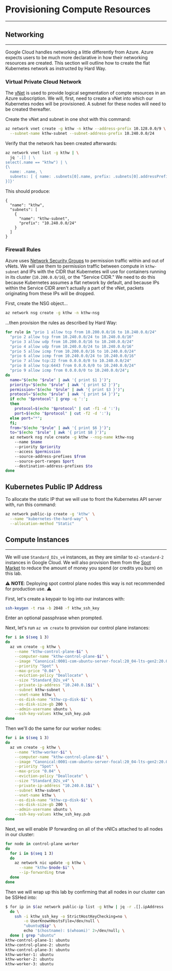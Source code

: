 # Provisioning Compute Resources
---

## Networking
---

Google Cloud handles networking a little differently from Azure. Azure expects users to be
much more declarative in how their networking resources are created. This section will outline
how to create the flat Kubernetes network as instructed by Hard Way.

### Virtual Private Cloud Network

The [vNet](https://docs.microsoft.com/en-us/azure/virtual-network/virtual-networks-overview) is
used to provide logical segmentation of compte resources in an Azure subscription. We will,
first, need to create a vNet into which our Kubernetes nodes will be provisioned. A subnet
for these nodes will need to be created thereafter.

Create the vNet and subnet in one shot with this command:

```sh
az network vnet create -g kthw -n kthw --address-prefix 10.128.0.0/9 \
  --subnet-name kthw-subnet --subnet-address-prefix 10.240.0.0/24
```

Verify that the network has been created afterwards:

```sh
az network vnet list -g kthw | \
  jq '.[] | \
select(.name == "kthw") | \
{\
  name: .name, \
  subnets: [ { name: .subnets[0].name, prefix: .subnets[0].addressPrefix \
}]}'
```

This should produce:

```
{
  "name": "kthw",
  "subnets": [
    {
      "name": "kthw-subnet",
      "prefix": "10.240.0.0/24"
    }
  ]
}
```

### Firewall Rules

Azure uses [Network Security Groups](https://docs.microsoft.com/en-us/azure/virtual-network/network-security-groups-overview)
to permission traffic within and out of vNets. We will use them to permission traffic between
compute in `kthw-subnet` and IPs with the CIDR that Kubernetes will use for containers running
in its cluster (`10.200.0.0/16`), or the "Service CIDR."
We need to do this because Kubernetes assumes a flat network by default, and because IPs within
the Service CIDR aren't actually a part of the vNet, packets originating from these IPs
will be dropped.

First, create the NSG object...

```sh
az network nsg create -g kthw -n kthw-nsg
```

...then provision the rules as described by Hard Way:

```sh
for rule in "prio 1 allow tcp from 10.200.0.0/16 to 10.240.0.0/24"
  "prio 2 allow tcp from 10.240.0.0/24 to 10.240.0.0/16"
  "prio 3 allow udp from 10.200.0.0/16 to 10.240.0.0/24"
  "prio 4 allow udp from 10.240.0.0/24 to 10.240.0.0/16"
  "prio 5 allow icmp from 10.200.0.0/16 to 10.240.0.0/24"
  "prio 6 allow icmp from 10.240.0.0/24 to 10.240.0.0/16"
  "prio 7 allow tcp:22 from 0.0.0.0/0 to 10.240.0.0/24"
  "prio 8 allow tcp:6443 from 0.0.0.0/0 to 10.240.0.0/24"
  "prio 9 allow icmp from 0.0.0.0/0 to 10.240.0.0/24";
do
  name="$(echo "$rule" | awk '{ print $1 }')"; 
  priority="$(echo "$rule" | awk '{ print $2 }')"; 
  permission="$(echo "$rule" | awk '{ print $3 }')"; 
  protocol="$(echo "$rule" | awk '{ print $4 }')"; 
  if echo "$protocol" | grep -q ':'; 
  then 
    protocol=$(echo "$protocol" | cut -f1 -d ':');
    port=$(echo "$protocol" | cut -f2 -d ':'); 
  else port="*"; 
  fi; 
  from="$(echo "$rule" | awk '{ print $6 }')"; 
  to="$(echo "$rule" | awk '{ print $8 }')"; 
  az network nsg rule create -g kthw --nsg-name kthw-nsg
    --name $name 
    --priority $priority
    --access $permission
    --source-address-prefixes $from
    --source-port-ranges $port
    --destination-address-prefixes $to
done
```

## Kubernetes Public IP Address

To allocate the static IP that we will use to front the Kubernetes API server with,
run this command:

```sh
az network public-ip create -g 'kthw' \
  --name "kubernetes-the-hard-way" \
  --allocation-method "Static"
```

## Compute Instances
---

We will use `Standard_D2s_v4` instances, as they are similar to `e2-standard-2` instances
in Google Cloud. We will also provision them from the
[Spot Market](https://docs.microsoft.com/en-us/azure/virtual-machines/spot-vms)
to reduce the amount of money you spend (or credits you burn) on this lab.

⚠️  **NOTE**: Deploying spot control plane nodes this way is not recommended for production use. ⚠️

First, let's create a keypair to log into our instances with:

```sh
ssh-keygen -t rsa -b 2048 -f kthw_ssh_key
```

Enter an optional passphrase when prompted.

Next, let's run `az vm create` to provision our control plane instances:

```sh
for i in $(seq 1 3)
do
  az vm create -g kthw \
    --name "kthw-control-plane-$i" \
    --computer-name "kthw-control-plane-$i" \
    --image "Canonical:0001-com-ubuntu-server-focal:20_04-lts-gen2:20.04.202103230" \
    --priority "Spot" \
    --max-price "0.04" \
    --eviction-policy "Deallocate" \
    --size "Standard_D2s_v4" \
    --private-ip-address "10.240.0.1$i" \
    --subnet kthw-subnet \
    --vnet-name kthw \
    --os-disk-name "kthw-cp-disk-$i" \
    --os-disk-size-gb 200 \
    --admin-username ubuntu \
    --ssh-key-values kthw_ssh_key.pub
done
```

Then we'll do the same for our worker nodes:

```sh
for i in $(seq 1 3)
do
  az vm create -g kthw \
    --name "kthw-worker-$i" \
    --computer-name "kthw-control-plane-$i" \
    --image "Canonical:0001-com-ubuntu-server-focal:20_04-lts-gen2:20.04.202103230" \
    --priority "Spot" \
    --max-price "0.04" \
    --eviction-policy "Deallocate" \
    --size "Standard_D2s_v4" \
    --private-ip-address "10.240.0.1$i" \
    --subnet kthw-subnet \
    --vnet-name kthw \
    --os-disk-name "kthw-cp-disk-$i" \
    --os-disk-size-gb 200 \
    --admin-username ubuntu \
    --ssh-key-values kthw_ssh_key.pub
done
```

Next, we will enable IP forwarding on all of the vNICs attached to all nodes in our cluster:

```sh
for node in control-plane worker
do
  for i in $(seq 1 3)
  do
    az network nic update -g kthw \
      --name "kthw-$node-$i" \
      --ip-forwarding true
  done
done
```

Then we will wrap up this lab by confirming that all nodes in our cluster can be SSHed into:

```sh
$ for ip in $(az network public-ip list -g kthw | jq -r .[].ipAddress | grep -v "null"); \
  do \
    ssh -i kthw_ssh_key -o StrictHostKeyChecking=no \
        -o UserKnownHostsFile=/dev/null \
        "ubuntu@$ip" \
        echo '$(hostname): $(whoami)' 2>/dev/null; \
  done | grep "ubuntu"
kthw-control-plane-1: ubuntu
kthw-control-plane-2: ubuntu
kthw-control-plane-3: ubuntu
kthw-worker-1: ubuntu
kthw-worker-2: ubuntu
kthw-worker-3: ubuntu
```
